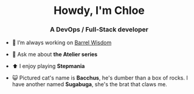<h1 align="center">Howdy, I'm Chloe</h1>
<h3 align="center">A DevOps / Full-Stack developer</h3>

- 🔭 I’m always working on [Barrel Wisdom](https://barrelwisdom.com)

- 💬 Ask me about **the Atelier series**

- ⬆️ I enjoy playing **Stepmania**

- 😺 Pictured cat's name is **Bacchus**, he's dumber than a box of rocks. I have another named **Sugabuga**, she's the brat that claws me.
